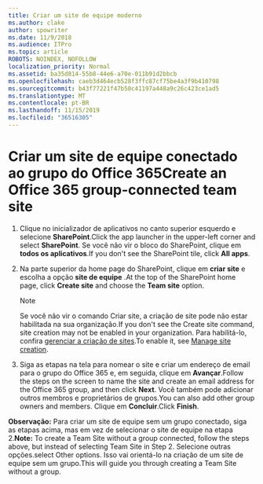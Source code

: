 ```yaml
---
title: Criar um site de equipe moderno
ms.author: clake
author: spowriter
ms.date: 11/9/2018
ms.audience: ITPro
ms.topic: article
ROBOTS: NOINDEX, NOFOLLOW
localization_priority: Normal
ms.assetid: ba35d814-55b8-44e6-a70e-011b91d2bbcb
ms.openlocfilehash: caeb3d464ecb528f3ffc87cf75be4a3f9b410798
ms.sourcegitcommit: b43f77221f47b50c41197a448a9c26c423ce1ad5
ms.translationtype: MT
ms.contentlocale: pt-BR
ms.lasthandoff: 11/15/2019
ms.locfileid: "36516305"
---
```

# <a name="create-an-office-365-group-connected-team-site"></a><span data-ttu-id="1e14e-102">Criar um site de equipe conectado ao grupo do Office 365</span><span class="sxs-lookup"><span data-stu-id="1e14e-102">Create an Office 365 group-connected team site</span></span>

1. <span data-ttu-id="1e14e-103">Clique no inicializador de aplicativos no canto superior esquerdo e selecione **SharePoint**.</span><span class="sxs-lookup"><span data-stu-id="1e14e-103">Click the app launcher in the upper-left corner and select **SharePoint**.</span></span> <span data-ttu-id="1e14e-104">Se você não vir o bloco do SharePoint, clique em **todos os aplicativos**.</span><span class="sxs-lookup"><span data-stu-id="1e14e-104">If you don't see the SharePoint tile, click **All apps**.</span></span>
    
2. <span data-ttu-id="1e14e-105">Na parte superior da home page do SharePoint, clique em **criar site** e escolha a opção **site de equipe** .</span><span class="sxs-lookup"><span data-stu-id="1e14e-105">At the top of the SharePoint home page, click **Create site** and choose the **Team site** option.</span></span> 
    
    > [!NOTE]
    > <span data-ttu-id="1e14e-106">Se você não vir o comando Criar site, a criação de site pode não estar habilitada na sua organização.</span><span class="sxs-lookup"><span data-stu-id="1e14e-106">If you don't see the Create site command, site creation may not be enabled in your organization.</span></span> <span data-ttu-id="1e14e-107">Para habilitá-lo, confira [gerenciar a criação de sites](https://go.microsoft.com/fwlink/?linkid=2009644).</span><span class="sxs-lookup"><span data-stu-id="1e14e-107">To enable it, see [Manage site creation](https://go.microsoft.com/fwlink/?linkid=2009644).</span></span> 
  
3. <span data-ttu-id="1e14e-108">Siga as etapas na tela para nomear o site e criar um endereço de email para o grupo do Office 365 e, em seguida, clique em **Avançar**.</span><span class="sxs-lookup"><span data-stu-id="1e14e-108">Follow the steps on the screen to name the site and create an email address for the Office 365 group, and then click **Next**.</span></span> <span data-ttu-id="1e14e-109">Você também pode adicionar outros membros e proprietários de grupos.</span><span class="sxs-lookup"><span data-stu-id="1e14e-109">You can also add other group owners and members.</span></span> <span data-ttu-id="1e14e-110">Clique em **Concluir**.</span><span class="sxs-lookup"><span data-stu-id="1e14e-110">Click **Finish**.</span></span>
  
 <span data-ttu-id="1e14e-111">**Observação:** Para criar um site de equipe sem um grupo conectado, siga as etapas acima, mas em vez de selecionar o site de equipe na etapa 2.</span><span class="sxs-lookup"><span data-stu-id="1e14e-111">**Note:** To create a Team Site without a group connected, follow the steps above, but instead of selecting Team Site in Step 2.</span></span> <span data-ttu-id="1e14e-112">Selecione outras opções.</span><span class="sxs-lookup"><span data-stu-id="1e14e-112">select Other options.</span></span> <span data-ttu-id="1e14e-113">Isso vai orientá-lo na criação de um site de equipe sem um grupo.</span><span class="sxs-lookup"><span data-stu-id="1e14e-113">This will guide you through creating a Team Site without a group.</span></span> 
    

